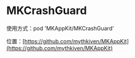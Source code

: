 # MKCrashGuard

使用方式：pod 'MKAppKit/MKCrashGuard'

位置：[https://github.com/mythkiven/MKAppKit](https://github.com/mythkiven/MKAppKit)
